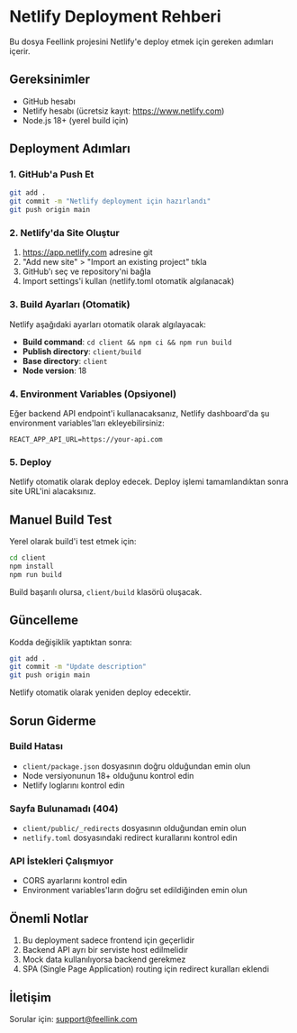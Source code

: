 # Netlify Deployment Rehberi

Bu dosya Feellink projesini Netlify'e deploy etmek için gereken adımları içerir.

## Gereksinimler

- GitHub hesabı
- Netlify hesabı (ücretsiz kayıt: https://www.netlify.com)
- Node.js 18+ (yerel build için)

## Deployment Adımları

### 1. GitHub'a Push Et

```bash
git add .
git commit -m "Netlify deployment için hazırlandı"
git push origin main
```

### 2. Netlify'da Site Oluştur

1. https://app.netlify.com adresine git
2. "Add new site" > "Import an existing project" tıkla
3. GitHub'ı seç ve repository'ni bağla
4. Import settings'i kullan (netlify.toml otomatik algılanacak)

### 3. Build Ayarları (Otomatik)

Netlify aşağıdaki ayarları otomatik olarak algılayacak:

- **Build command**: `cd client && npm ci && npm run build`
- **Publish directory**: `client/build`
- **Base directory**: `client`
- **Node version**: 18

### 4. Environment Variables (Opsiyonel)

Eğer backend API endpoint'i kullanacaksanız, Netlify dashboard'da şu environment variables'ları ekleyebilirsiniz:

```
REACT_APP_API_URL=https://your-api.com
```

### 5. Deploy

Netlify otomatik olarak deploy edecek. Deploy işlemi tamamlandıktan sonra site URL'ini alacaksınız.

## Manuel Build Test

Yerel olarak build'i test etmek için:

```bash
cd client
npm install
npm run build
```

Build başarılı olursa, `client/build` klasörü oluşacak.

## Güncelleme

Kodda değişiklik yaptıktan sonra:

```bash
git add .
git commit -m "Update description"
git push origin main
```

Netlify otomatik olarak yeniden deploy edecektir.

## Sorun Giderme

### Build Hatası

- `client/package.json` dosyasının doğru olduğundan emin olun
- Node versiyonunun 18+ olduğunu kontrol edin
- Netlify loglarını kontrol edin

### Sayfa Bulunamadı (404)

- `client/public/_redirects` dosyasının olduğundan emin olun
- `netlify.toml` dosyasındaki redirect kurallarını kontrol edin

### API İstekleri Çalışmıyor

- CORS ayarlarını kontrol edin
- Environment variables'ların doğru set edildiğinden emin olun

## Önemli Notlar

1. Bu deployment sadece frontend için geçerlidir
2. Backend API ayrı bir serviste host edilmelidir
3. Mock data kullanılıyorsa backend gerekmez
4. SPA (Single Page Application) routing için redirect kuralları eklendi

## İletişim

Sorular için: support@feellink.com
